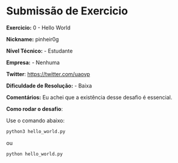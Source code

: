 # Submissão de Exercicio

**Exercicio:** 0 - Hello World

**Nickname:** pinheir0g

**Nível Técnico:** - Estudante

**Empresa:** - Nenhuma

**Twitter**: https://twitter.com/uaovp

**Dificuldade de Resolução:** - Baixa

**Comentários:** Eu achei que a existência desse desafio é essencial.

**Como rodar o desafio**: 

Use o comando abaixo: 
```bash
python3 hello_world.py
```

ou

```bash
python hello_world.py
```

